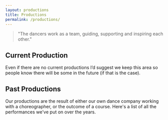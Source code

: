 ```yaml
---
layout: productions
title: Productions
permalink: /productions/
---
```


> "The dancers work as a team, guiding, supporting and inspiring each other."

## Current Production

Even if there are no current productions I’d suggest we keep this area so people know there will be some in the future (if that is the case).

## Past Productions

Our productions are the result of either our own dance company working with a choreographer, or the outcome of a course. Here's a list of all the performances we've put on over the years.
